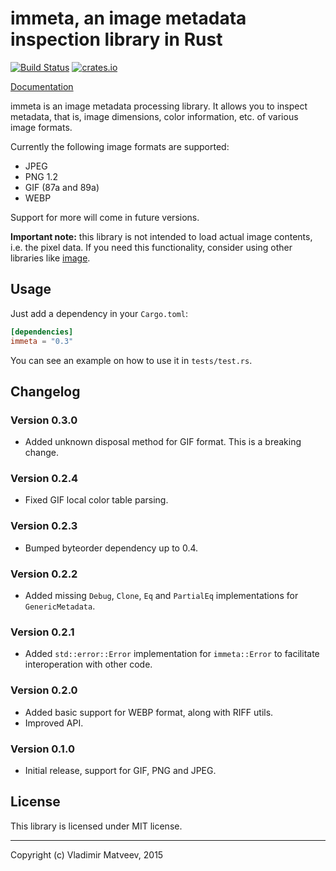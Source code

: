 immeta, an image metadata inspection library in Rust
====================================================

[![Build Status][travis]](https://travis-ci.org/netvl/immeta) [![crates.io][crates]](https://crates.io/crates/immeta)

  [travis]: https://img.shields.io/travis/netvl/immeta.svg?style=flat-square
  [crates]: https://img.shields.io/crates/v/immeta.svg?style=flat-square

[Documentation](https://netvl.github.io/immeta/)

immeta is an image metadata processing library. It allows you to inspect metadata, that is, image dimensions, color information, etc. of various image formats.

Currently the following image formats are supported:
 * JPEG
 * PNG 1.2
 * GIF (87a and 89a)
 * WEBP

Support for more will come in future versions.

**Important note:** this library is not intended to load actual image contents, i.e. the pixel data. If you need this functionality, consider using other libraries like [image](https://crates.io/crates/image).

## Usage

Just add a dependency in your `Cargo.toml`:

```toml
[dependencies]
immeta = "0.3"
```

You can see an example on how to use it in `tests/test.rs`.


## Changelog

### Version 0.3.0

* Added unknown disposal method for GIF format. This is a breaking change.

### Version 0.2.4

* Fixed GIF local color table parsing.

### Version 0.2.3

* Bumped byteorder dependency up to 0.4.

### Version 0.2.2

* Added missing `Debug`, `Clone`, `Eq` and `PartialEq` implementations for `GenericMetadata`.

### Version 0.2.1

* Added `std::error::Error` implementation for `immeta::Error` to facilitate interoperation with other code.

### Version 0.2.0

* Added basic support for WEBP format, along with RIFF utils.
* Improved API.

### Version 0.1.0

* Initial release, support for GIF, PNG and JPEG.

## License

This library is licensed under MIT license.


---
Copyright (c) Vladimir Matveev, 2015
